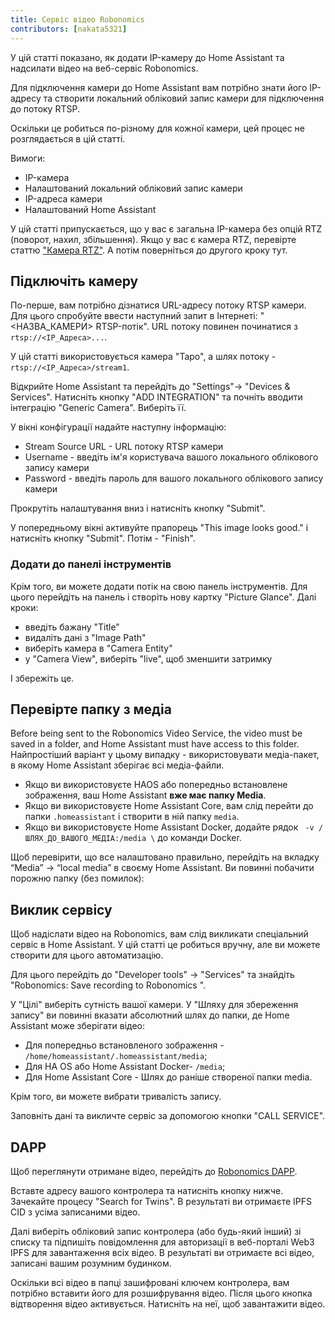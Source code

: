 ```yaml
---
title: Сервіс відео Robonomics
contributors: [nakata5321]
---
```


У цій статті показано, як додати IP-камеру до Home Assistant та надсилати відео на веб-сервіс Robonomics.

Для підключення камери до Home Assistant вам потрібно знати його IP-адресу та створити локальний обліковий запис камери для підключення до потоку RTSP.

<robo-wiki-note type="warning">
Оскільки це робиться по-різному для кожної камери, цей процес не розглядається в цій статті.
</robo-wiki-note>

Вимоги:
- IP-камера
- Налаштований локальний обліковий запис камери
- IP-адреса камери
- Налаштований Home Assistant

<robo-wiki-note type="note">

У цій статті припускається, що у вас є загальна IP-камера без опцій RTZ (поворот, нахил, збільшення). 
Якщо у вас є камера RTZ, перевірте статтю ["Камера RTZ"](/docs/ptz-camera). А потім поверніться до другого кроку тут.

</robo-wiki-note>

## Підключіть камеру

По-перше, вам потрібно дізнатися URL-адресу потоку RTSP камери. 
Для цього спробуйте ввести наступний запит в Інтернеті: "<НАЗВА_КАМЕРИ> RTSP-потік".
URL потоку повинен починатися з `rtsp://<IP_Адреса>...`. 

У цій статті використовується камера "Tapo", а шлях потоку - `rtsp://<IP_Адреса>/stream1`.

Відкрийте Home Assistant та перейдіть до "Settings"-> "Devices & Services". Натисніть кнопку "ADD INTEGRATION" та
почніть вводити інтеграцію "Generic Camera". Виберіть її.

 <robo-wiki-picture src="home-assistant/generic.jpg" />

У вікні конфігурації надайте наступну інформацію:
- Stream Source URL - URL потоку RTSP камери
- Username - введіть ім'я користувача вашого локального облікового запису камери
- Password - введіть пароль для вашого локального облікового запису камери

<robo-wiki-picture src="home-assistant/genericconf.jpg" />

Прокрутіть налаштування вниз і натисніть кнопку "Submit".

У попередньому вікні активуйте прапорець "This image looks good." і натисніть кнопку "Submit". Потім - "Finish".

<robo-wiki-picture src="home-assistant/preview-camera.jpg" />

### Додати до панелі інструментів

Крім того, ви можете додати потік на свою панель інструментів. Для цього перейдіть на панель і створіть нову картку 
"Picture Glance". Далі кроки:
- введіть бажану "Title"
- видаліть дані з "Image Path"
- виберіть камера в "Camera Entity"
- у "Camera View", виберіть "live", щоб зменшити затримку

І збережіть це.
<robo-wiki-picture src="home-assistant/camera_picture_glance.jpg" />

## Перевірте папку з медіа

Before being sent to the Robonomics Video Service, the video must be saved in a folder, and Home Assistant must have access to this folder. 
Найпростіший варіант у цьому випадку - використовувати медіа-пакет, в якому Home Assistant зберігає всі медіа-файли.

- Якщо ви використовуєте HAOS або попередньо встановлене зображення, ваш Home Assistant **вже має папку Media**.
- Якщо ви використовуєте Home Assistant Core, вам слід перейти до папки `.homeassistant` і створити в ній папку `media`.
- Якщо ви використовуєте Home Assistant Docker, додайте рядок ` -v /ШЛЯХ_ДО_ВАШОГО_МЕДІА:/media \` до команди Docker.

Щоб перевірити, що все налаштовано правильно, перейдіть на вкладку “Media” -> “local media” в своєму Home Assistant. 
Ви повинні побачити порожню папку (без помилок):

<robo-wiki-picture src="home-assistant/media-folder.jpg" />

## Виклик сервісу

Щоб надіслати відео на Robonomics, вам слід викликати спеціальний сервіс в Home Assistant. 
У цій статті це робиться вручну, але ви можете створити для цього автоматизацію.

Для цього перейдіть до "Developer tools" -> "Services" та знайдіть "Robonomics: Save recording to Robonomics ".

<robo-wiki-picture src="home-assistant/robonomics-service.jpg" />

У "Цілі" виберіть сутність вашої камери.
У "Шляху для збереження запису" ви повинні вказати абсолютний шлях до папки,
де Home Assistant може зберігати відео:
- Для попередньо встановленого зображення - `/home/homeassistant/.homeassistant/media`;
- Для HA OS або Home Assistant Docker- `/media`;
- Для Home Assistant Core - Шлях до раніше створеної папки media.

Крім того, ви можете вибрати тривалість запису. 

Заповніть дані та викличте сервіс за допомогою кнопки "CALL SERVICE".

## DAPP

Щоб переглянути отримане відео, перейдіть до [Robonomics DAPP](https://vol4tim.github.io/videostream/).

<robo-wiki-picture src="home-assistant/video-dapp.jpg" />

Вставте адресу вашого контролера та натисніть кнопку нижче. Зачекайте процесу "Search for Twins". 
В результаті ви отримаєте IPFS CID з усіма записаними відео.

<robo-wiki-picture src="home-assistant/video-ipfs.jpg" />

Далі виберіть обліковий запис контролера (або будь-який інший) зі списку та підпишіть повідомлення для авторизації в
веб-порталі Web3 IPFS для завантаження всіх відео. В результаті ви отримаєте всі відео, записані вашим розумним будинком.

<robo-wiki-picture src="home-assistant/show-videos.jpg" />

Оскільки всі відео в папці зашифровані ключем контролера, вам потрібно вставити його для розшифрування відео.
Після цього кнопка відтворення відео активується. Натисніть на неї, щоб завантажити відео.

<robo-wiki-picture src="home-assistant/video-seed.jpg" />






